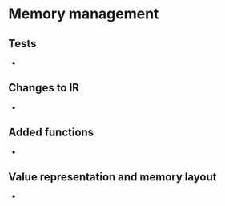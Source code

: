 # Memory management

## Tests
- 

## Changes to IR
- 

## Added functions
- 

## Value representation and memory layout
- 